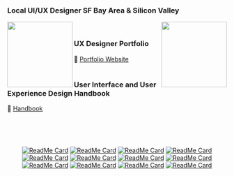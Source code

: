 ### Local UI/UX Designer SF Bay Area & Silicon Valley

<div>
<img height="150" align="left" src="https://github-readme-stats.vercel.app/api?username=jaeminkim-com&show_icons=true&title_color=9400D3&icon_color=79ff97&text_color=9f9f9f&bg_color=151515" />

<img height="150" align="right" src="https://github-readme-stats.vercel.app/api/top-langs/?username=jaeminkim-com&layout=compact&title_color=fff&text_color=fff&bg_color=151515" />
</div>

</BR>

### UX Designer Portfolio
:page_facing_up: [Portfolio Website](http://www.jaeminkim.com) <br></br>

### User Interface and User Experience Design Handbook
:book: [Handbook](https://github.com/jaeminkim-com/user_interface_and_user_experience_design_handbook) <br></br>

</BR>

<!-- Repos -->
</BR>

<div align="center">

[![ReadMe Card](https://github-readme-stats.vercel.app/api/pin/?username=jaeminkim-com&repo=user_interface_and_user_experience_design_handbook)](https://github.com/jaeminkim-com/user_interface_and_user_experience_design_handbook)
[![ReadMe Card](https://github-readme-stats.vercel.app/api/pin/?username=jaeminkim-com&repo=cl_scrapper)](https://github.com/jaeminkim-com/cl_scrapper)
[![ReadMe Card](https://github-readme-stats.vercel.app/api/pin/?username=jaeminkim-com&repo=shoepalace)](https://github.com/jaeminkim-com/shoepalace)
[![ReadMe Card](https://github-readme-stats.vercel.app/api/pin/?username=jaeminkim-com&repo=gpu_bot)](https://github.com/jaeminkim-com/gpu_bot)
[![ReadMe Card](https://github-readme-stats.vercel.app/api/pin/?username=jaeminkim-com&repo=apex-vr)](https://github.com/jaeminkim-com/apex-vr)
[![ReadMe Card](https://github-readme-stats.vercel.app/api/pin/?username=jaeminkim-com&repo=dasdasdigital_web_app)](https://github.com/jaeminkim-com/dasdasdigital_web_app)
[![ReadMe Card](https://github-readme-stats.vercel.app/api/pin/?username=jaeminkim-com&repo=dominos-app-visually-impaired)](https://github.com/jaeminkim-com/dominos-app-visually-impaired)
[![ReadMe Card](https://github-readme-stats.vercel.app/api/pin/?username=jaeminkim-com&repo=react-web-application-prototyping-with-bootstrap-studio)](https://github.com/jaeminkim-com/react-web-application-prototyping-with-bootstrap-studio)
[![ReadMe Card](https://github-readme-stats.vercel.app/api/pin/?username=jaeminkim-com&repo=lead-generator-automailer)](https://github.com/jaeminkim-com/lead-generator-automailer)
[![ReadMe Card](https://github-readme-stats.vercel.app/api/pin/?username=jaeminkim-com&repo=doc-list)](https://github.com/jaeminkim-com/doc-list)
[![ReadMe Card](https://github-readme-stats.vercel.app/api/pin/?username=jaeminkim-com&repo=11-11)](https://github.com/jaeminkim-com/11-11)
[![ReadMe Card](https://github-readme-stats.vercel.app/api/pin/?username=jaeminkim-com&repo=300)](https://github.com/jaeminkim-com/300)
</div>

</BR></BR>
